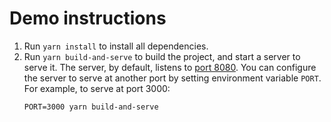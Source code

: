# Demo instructions

1. Run `yarn install` to install all dependencies.
2. Run `yarn build-and-serve` to build the project, and start a server to serve it.
   The server, by default, listens to [port 8080](http://localhost:8080). You can configure the server to serve at another port by setting environment variable `PORT`.
   For example, to serve at port 3000:
   ```
   PORT=3000 yarn build-and-serve
   ```
